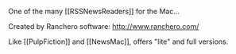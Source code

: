 One of the many [[RSSNewsReaders]] for the Mac...

Created by Ranchero software: http://www.ranchero.com/

Like [[PulpFiction]] and [[NewsMac]], offers "lite" and full versions.